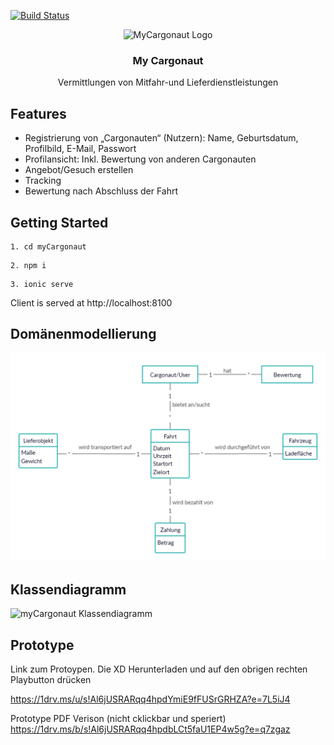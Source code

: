 [![Build Status](https://travis-ci.com/KmSTeam3/MyCargonaut.svg?branch=dev)](https://travis-ci.com/KmSTeam3/MyCargonaut)
<p align="center">
    <img src="https://user-images.githubusercontent.com/25102414/84172668-8e66f480-aa7c-11ea-9acf-ce8ebbe3cc3c.png" alt="MyCargonaut Logo">
  </a>
</p>


<h3 align="center">My Cargonaut</h3>

<p align="center">
  Vermittlungen von Mitfahr-und Lieferdienstleistungen
</p>

## Features

- Registrierung von „Cargonauten“ (Nutzern): Name, Geburtsdatum, Profilbild, E-Mail, Passwort
- Profilansicht: Inkl. Bewertung von anderen Cargonauten
- Angebot/Gesuch erstellen
- Tracking
- Bewertung nach Abschluss der Fahrt


## Getting Started

```
1. cd myCargonaut 
```

```
2. npm i
```

```
3. ionic serve
```

<p> Client is served at http://localhost:8100 </p>


## Domänenmodellierung

![Domänendiagramm](Docu/MyCargonaut%20Domain%20Model.jpg)

## Klassendiagramm

![myCargonaut Klassendiagramm](https://user-images.githubusercontent.com/38430166/85233946-85760b80-b40a-11ea-8106-6b6cf4299084.jpeg)

## Prototype

Link zum Protoypen. Die XD Herunterladen und auf den obrigen rechten Playbutton drücken 

https://1drv.ms/u/s!Al6jUSRARqq4hpdYmiE9fFUSrGRHZA?e=7L5iJ4

Prototype PDF Verison (nicht cklickbar und speriert)
https://1drv.ms/b/s!Al6jUSRARqq4hpdbLCt5faU1EP4w5g?e=q7zgaz
